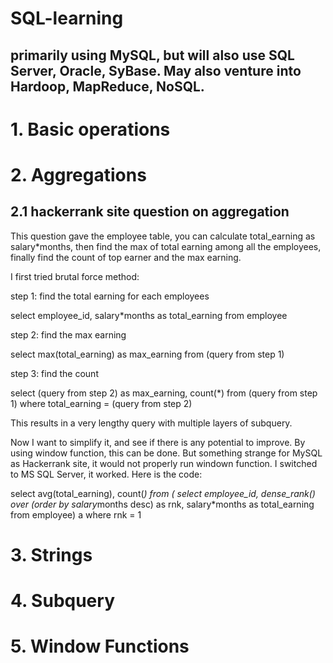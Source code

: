 # SQL-learning

## primarily using MySQL, but will also use SQL Server, Oracle, SyBase. May also venture into Hardoop, MapReduce, NoSQL.

# 1. Basic operations

# 2. Aggregations
## 2.1 hackerrank site question on aggregation
This question gave the employee table, you can calculate total_earning as salary*months, then find the max of total earning among all the employees, finally find the count of top earner and the max earning. 

I first tried brutal force method:

step 1: find the total earning for each employees

select employee_id, salary*months as total_earning
from employee

step 2: find the max earning

select max(total_earning) as max_earning from (query from step 1)

step 3: find the count 

select (query from step 2) as max_earning, count(*) 
from (query from step 1)
where total_earning = (query from step 2)

This results in a very lengthy query with multiple layers of subquery.

Now I want to simplify it, and see if there is any potential to improve. By using window function, this can be done. But something strange for MySQL as Hackerrank site, it would not properly run windown function. I switched to MS SQL Server, it worked. Here is the code:

select avg(total_earning), count(*)
from (
select employee_id, 
    dense_rank() over (order by salary*months desc) as rnk, 
    salary*months as total_earning
from employee) a
where rnk = 1

# 3. Strings

# 4. Subquery

# 5. Window Functions
